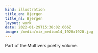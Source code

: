 ```yaml
---
kind: illustration
title_en: Bjergen
title_nl: Bjergen
layout: work
date: 2022-01-29T15:36:02.666Z
image: /media/mix_medium14_1920x1920.jpg
---
```

Part of the Multivers poetry volume.